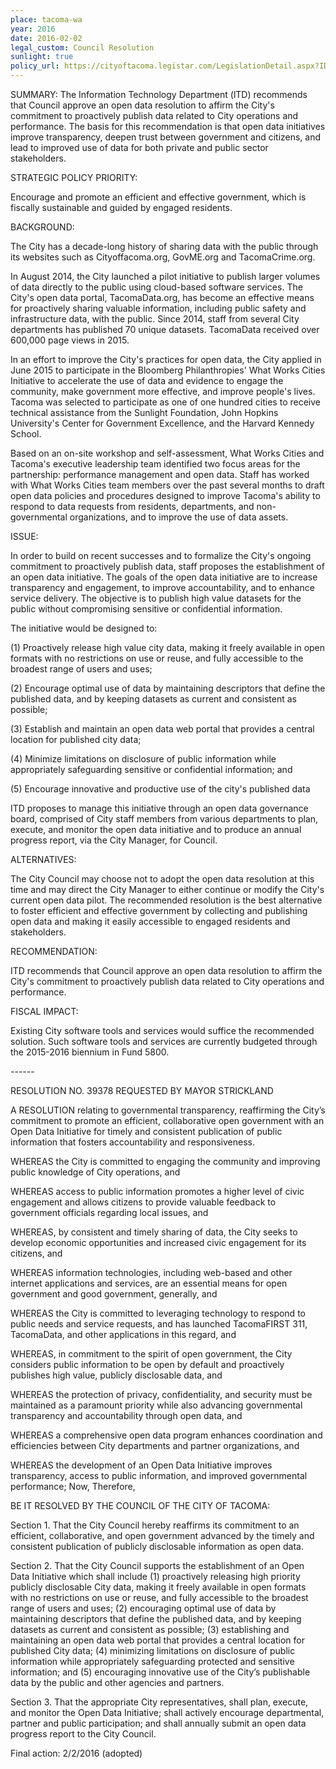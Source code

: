 ```yaml
---
place: tacoma-wa
year: 2016
date: 2016-02-02
legal_custom: Council Resolution
sunlight: true
policy_url: https://cityoftacoma.legistar.com/LegislationDetail.aspx?ID=2558873&GUID=754BE35D-0C23-421D-8CA0-62D244FD2368&Options=&Search=
---
```


<p>SUMMARY: The Information Technology Department (lTD) recommends that Council approve an open data resolution to affirm the City's commitment to proactively publish data related to City operations and performance. The basis for this recommendation is that open data initiatives improve transparency, deepen trust between government and citizens, and lead to improved use of data for both private and public sector stakeholders. </p>
<p>STRATEGIC POLICY PRIORITY:</p>
<p>Encourage and promote an efficient and effective government, which is fiscally sustainable and guided by engaged residents.</p>
<p>BACKGROUND:</p>
<p>The City has a decade-long history of sharing data with the public through its websites such as Cityoffacoma.org, GovME.org and TacomaCrime.org.</p>
<p>In August 2014, the City launched a pilot initiative to publish larger volumes of data directly to the public using cloud-based software services. The City's open data portal, TacomaData.org, has become an effective means for proactively sharing valuable information, including public safety and infrastructure data, with the public. Since 2014, staff from several City departments has published 70 unique datasets. TacomaData received over 600,000 page views in 2015.</p>
<p>In an effort to improve the City's practices for open data, the City applied in June 2015 to participate in the Bloomberg Philanthropies' What Works Cities Initiative to accelerate the use of data and evidence to engage the community, make government more effective, and improve people's lives. Tacoma was selected to participate as one of one hundred cities to receive technical assistance from the Sunlight Foundation, John Hopkins University's Center for Government Excellence, and the Harvard Kennedy School.</p>
<p>Based on an on-site workshop and self-assessment, What Works Cities and Tacoma's executive leadership team identified two focus areas for the partnership: performance management and open data. Staff has worked with What Works Cities team members over the past several months to draft open data policies and procedures designed to improve Tacoma's ability to respond to data requests from residents, departments, and non-governmental organizations, and to improve the use of data assets.</p>
<p>ISSUE:</p>
<p>In order to build on recent successes and to formalize the City's ongoing commitment to proactively publish data, staff proposes the establishment of an open data initiative. The goals of the open data initiative are to increase transparency and engagement, to improve accountability, and to enhance service delivery. The objective is to publish high value datasets for the public without compromising sensitive or confidential information.</p>
<p>The initiative would be designed to:</p>
<p>(1) Proactively release high value city data, making it freely available in open formats with no restrictions on use or reuse, and fully accessible to the broadest range of users and uses;</p>
<p>(2) Encourage optimal use of data by maintaining descriptors that define the published data, and by keeping datasets as current and consistent as possible;</p>
<p>(3) Establish and maintain an open data web portal that provides a central location for published city data;</p>
<p>(4) Minimize limitations on disclosure of public information while appropriately safeguarding sensitive or confidential information; and</p>
<p>(5) Encourage innovative and productive use of the city's published data</p>
<p>ITD proposes to manage this initiative through an open data governance board, comprised of City staff members from various departments to plan, execute, and monitor the open data initiative and to produce an annual progress report, via the City Manager, for Council.</p>
<p>ALTERNATIVES:</p>
<p>The City Council may choose not to adopt the open data resolution at this time and may direct the City Manager to either continue or modify the City's current open data pilot. The recommended resolution is the best alternative to foster efficient and effective government by collecting and publishing open data and making it easily accessible to engaged residents and stakeholders.</p>
<p>RECOMMENDATION:</p>
<p>ITD recommends that Council approve an open data resolution to affirm the City's commitment to proactively publish data related to City operations and performance.</p>
<p>FISCAL IMPACT:</p>
<p>Existing City software tools and services would suffice the recommended solution. Such software tools and services are currently budgeted through the 2015-2016 biennium in Fund 5800.</p>
<p>------</p>
<p>RESOLUTION NO. 39378 REQUESTED BY MAYOR STRICKLAND</p>
<p>A RESOLUTION relating to governmental transparency, reaffirming the City’s commitment to promote an efficient, collaborative open government with an Open Data Initiative for timely and consistent publication of public information that fosters accountability and responsiveness.</p>
<p>WHEREAS the City is committed to engaging the community and improving public knowledge of City operations, and</p>
<p>WHEREAS access to public information promotes a higher level of civic engagement and allows citizens to provide valuable feedback to government officials regarding local issues, and</p>
<p>WHEREAS, by consistent and timely sharing of data, the City seeks to develop economic opportunities and increased civic engagement for its citizens, and</p>
<p>WHEREAS information technologies, including web-based and other internet applications and services, are an essential means for open government and good government, generally, and</p>
<p>WHEREAS the City is committed to leveraging technology to respond to public needs and service requests, and has launched TacomaFIRST 311, TacomaData, and other applications in this regard, and</p>
<p>WHEREAS, in commitment to the spirit of open government, the City considers public information to be open by default and proactively publishes high value, publicly disclosable data, and</p>
<p>WHEREAS the protection of privacy, confidentiality, and security must be maintained as a paramount priority while also advancing governmental transparency and accountability through open data, and</p>
<p>WHEREAS a comprehensive open data program enhances coordination and efficiencies between City departments and partner organizations, and</p>
<p>WHEREAS the development of an Open Data Initiative improves transparency, access to public information, and improved governmental performance; Now, Therefore,</p>
<p>BE IT RESOLVED BY THE COUNCIL OF THE CITY OF TACOMA:</p>
<p>Section 1. That the City Council hereby reaffirms its commitment to an efficient, collaborative, and open government advanced by the timely and consistent publication of publicly disclosable information as open data.</p>
<p>Section 2. That the City Council supports the establishment of an Open Data Initiative which shall include (1) proactively releasing high priority publicly disclosable City data, making it freely available in open formats with no restrictions on use or reuse, and fully accessible to the broadest range of users and uses; (2) encouraging optimal use of data by maintaining descriptors that define the published data, and by keeping datasets as current and consistent as possible; (3) establishing and maintaining an open data web portal that provides a central location for published City data; (4) minimizing limitations on disclosure of public information while appropriately safeguarding protected and sensitive information; and (5) encouraging innovative use of the City’s publishable data by the public and other agencies and partners.</p>
<p>Section 3. That the appropriate City representatives, shall plan, execute, and monitor the Open Data Initiative; shall actively encourage departmental, partner and public participation; and shall annually submit an open data progress report to the City Council.</p>
<p>Final action: 2/2/2016 (adopted)</p>
